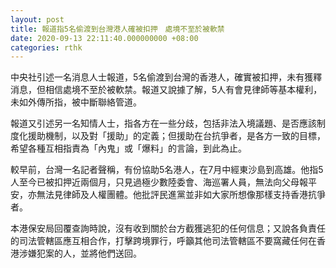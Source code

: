```yaml
---
layout: post
title: 報道指5名偷渡到台灣港人確被扣押　處境不至於被軟禁
date: 2020-09-13 22:11:40.000000000 +08:00
categories: rthk
---
```


中央社引述一名消息人士報道，5名偷渡到台灣的香港人，確實被扣押，未有獲釋消息，但相信處境不至於被軟禁。報道又說據了解，5人有會見律師等基本權利，未如外傳所指，被中斷聯絡管道。

報道又引述另一名知情人士，指各方在一些分歧，包括非法入境議題、是否應該制度化援助機制，以及對「援助」的定義；但援助在台抗爭者，是各方一致的目標，希望各種互相指責為「內鬼」或「爆料」的言論，到此為止。

較早前，台灣一名記者聲稱，有份協助5名港人，在7月中經東沙島到高雄。他指5人至今已被扣押近兩個月，只見過極少數陸委會、海巡署人員，無法向父母報平安，亦無法見律師及人權團體。他批評民進黨並非如大家所想像那樣支持香港抗爭者。

本港保安局回覆查詢時說，沒有收到關於台方截獲逃犯的任何信息；又說各負責任的司法管轄區應互相合作，打擊跨境罪行，呼籲其他司法管轄區不要窩藏任何在香港涉嫌犯案的人，並將他們送回。
